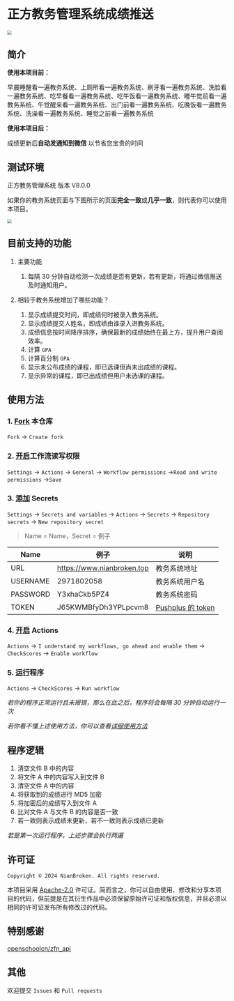 # 正方教务管理系统成绩推送

<img src="https://raw.githubusercontent.com/NianBroken/ZFCheckScores/main/img/21.png" style="zoom:60%;" />

## 简介

**使用本项目前：**

早晨睡醒看一遍教务系统、上厕所看一遍教务系统、刷牙看一遍教务系统、洗脸看一遍教务系统、吃早餐看一遍教务系统、吃午饭看一遍教务系统、睡午觉前看一遍教务系统、午觉醒来看一遍教务系统、出门前看一遍教务系统、吃晚饭看一遍教务系统、洗澡看一遍教务系统、睡觉之前看一遍教务系统

**使用本项目后：**

成绩更新后**自动发通知到微信** 以节省您宝贵的时间

## 测试环境

正方教务管理系统 版本 V8.0.0

如果你的教务系统页面与下图所示的页面**完全一致**或**几乎一致**，则代表你可以使用本项目。

<img src="https://raw.githubusercontent.com/NianBroken/ZFCheckScores/main/img/26.png" style="zoom:60%;" />

## 目前支持的功能

1. 主要功能

   1. 每隔 30 分钟自动检测一次成绩是否有更新，若有更新，将通过微信推送及时通知用户。

2. 相较于教务系统增加了哪些功能？

   1. 显示成绩提交时间，即成绩何时被录入教务系统。
   2. 显示成绩提交人姓名，即成绩由谁录入进教务系统。
   3. 成绩信息按时间降序排序，确保最新的成绩始终在最上方，提升用户查阅效率。
   4. 计算 `GPA`
   5. 计算百分制 `GPA`
   6. 显示未公布成绩的课程，即已选课但尚未出成绩的课程。
   7. 显示异常的课程，即已出成绩但用户未选课的课程。

## 使用方法

### 1. [Fork](https://github.com/NianBroken/ZFCheckScores/fork "Fork") 本仓库

`Fork` → `Create fork`

### 2. [开启](https://github.com/kekeaiaixueer/ZFCheckScores/settings/actions "开启")工作流读写权限

`Settings` → `Actions` → `General` → `Workflow permissions` →`Read and write permissions` →`Save`

### 3. [添加](https://github.com/kekeaiaixueer/ZFCheckScores/settings/secrets/actions "添加") Secrets

`Settings` → `Secrets and variables` → `Actions` → `Secrets` → `Repository secrets` → `New repository secret`

> Name = Name，Secret = 例子

| Name     | 例子                       | 说明                                                                                                                 |
| -------- | -------------------------- | -------------------------------------------------------------------------------------------------------------------- |
| URL      | https://www.nianbroken.top | 教务系统地址                                                                                                         |
| USERNAME | 2971802058                 | 教务系统用户名                                                                                                       |
| PASSWORD | Y3xhaCkb5PZ4               | 教务系统密码                                                                                                         |
| TOKEN    | J65KWMBfyDh3YPLpcvm8       | [Pushplus 的 token](https://www.pushplus.plus/doc/guide/openApi.html#_1-%E8%8E%B7%E5%8F%96token "Pushplus 的 token") |

### 4. [开启](https://github.com/kekeaiaixueer/ZFCheckScores/actions "开启") Actions

`Actions` → `I understand my workflows, go ahead and enable them` → `CheckScores` → `Enable workflow`

### 5. [运行](https://github.com/kekeaiaixueer/ZFCheckScores/actions/workflows/main.yml "运行")程序

`Actions` → `CheckScores` → `Run workflow`

_若你的程序正常运行且未报错，那么在此之后，程序将会每隔 30 分钟自动运行一次_

_若你看不懂上述使用方法，你可以查看[详细使用方法](https://github.com/NianBroken/ZFCheckScores/blob/main/DetailedUsage.md "详细使用方法")_

## 程序逻辑

1. 清空文件 B 中的内容
2. 将文件 A 中的内容写入到文件 B
3. 清空文件 A 中的内容
4. 将获取到的成绩进行 MD5 加密
5. 将加密后的成绩写入到文件 A
6. 比对文件 A 与文件 B 的内容是否一致
7. 若一致则表示成绩未更新，若不一致则表示成绩已更新

_若是第一次运行程序，上述步骤会执行两遍_

## 许可证

`Copyright © 2024 NianBroken. All rights reserved.`

本项目采用 [Apache-2.0](https://www.apache.org/licenses/LICENSE-2.0 "Apache-2.0") 许可证。简而言之，你可以自由使用、修改和分享本项目的代码，但前提是在其衍生作品中必须保留原始许可证和版权信息，并且必须以相同的许可证发布所有修改过的代码。

## 特别感谢

[openschoolcn/zfn_api](https://github.com/openschoolcn/zfn_api "openschoolcn/zfn_api")

## 其他

欢迎提交 `Issues` 和 `Pull requests`
